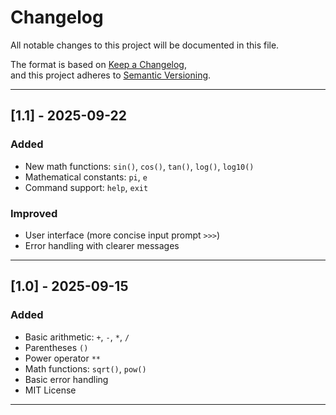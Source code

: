 # Changelog
All notable changes to this project will be documented in this file.

The format is based on [Keep a Changelog](https://keepachangelog.com/en/1.0.0/),  
and this project adheres to [Semantic Versioning](https://semver.org/spec/v2.0.0.html).

---

## [1.1] - 2025-09-22
### Added
- New math functions: `sin()`, `cos()`, `tan()`, `log()`, `log10()`
- Mathematical constants: `pi`, `e`
- Command support: `help`, `exit`

### Improved
- User interface (more concise input prompt `>>>`)
- Error handling with clearer messages

---

## [1.0] - 2025-09-15
### Added
- Basic arithmetic: `+`, `-`, `*`, `/`
- Parentheses `()`
- Power operator `**`
- Math functions: `sqrt()`, `pow()`
- Basic error handling
- MIT License

---
